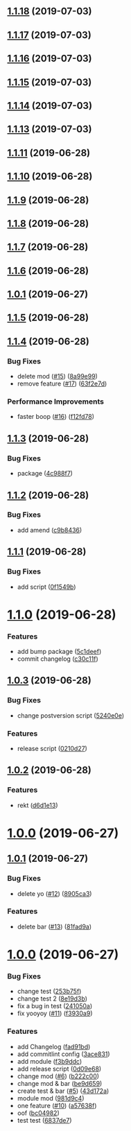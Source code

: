 <a name="1.1.18"></a>
## [1.1.18](https://github.com/ilyaulyanov/release-automatic-changelog/compare/1.1.17...1.1.18) (2019-07-03)



<a name="1.1.17"></a>
## [1.1.17](https://github.com/ilyaulyanov/release-automatic-changelog/compare/1.1.16...1.1.17) (2019-07-03)



<a name="1.1.16"></a>
## [1.1.16](https://github.com/ilyaulyanov/release-automatic-changelog/compare/1.1.15...1.1.16) (2019-07-03)



<a name="1.1.15"></a>
## [1.1.15](https://github.com/ilyaulyanov/release-automatic-changelog/compare/1.1.14...1.1.15) (2019-07-03)



<a name="1.1.14"></a>
## [1.1.14](https://github.com/ilyaulyanov/release-automatic-changelog/compare/1.1.13...1.1.14) (2019-07-03)



<a name="1.1.13"></a>
## [1.1.13](https://github.com/ilyaulyanov/release-automatic-changelog/compare/1.1.12...1.1.13) (2019-07-03)



<a name="1.1.11"></a>
## [1.1.11](https://github.com/ilyaulyanov/release-automatic-changelog/compare/1.1.10...1.1.11) (2019-06-28)



<a name="1.1.10"></a>
## [1.1.10](https://github.com/ilyaulyanov/release-automatic-changelog/compare/1.1.9...1.1.10) (2019-06-28)



<a name="1.1.9"></a>
## [1.1.9](https://github.com/ilyaulyanov/release-automatic-changelog/compare/1.1.8...1.1.9) (2019-06-28)



<a name="1.1.8"></a>
## [1.1.8](https://github.com/ilyaulyanov/release-automatic-changelog/compare/1.1.7...1.1.8) (2019-06-28)



<a name="1.1.7"></a>
## [1.1.7](https://github.com/ilyaulyanov/release-automatic-changelog/compare/1.1.6...1.1.7) (2019-06-28)



<a name="1.1.6"></a>
## [1.1.6](https://github.com/ilyaulyanov/release-automatic-changelog/compare/1.1.5...1.1.6) (2019-06-28)



<a name="1.0.1"></a>
## [1.0.1](https://github.com/ilyaulyanov/release-automatic-changelog/compare/v1.0.0...v1.0.1) (2019-06-27)



<a name="1.1.5"></a>
## [1.1.5](https://github.com/ilyaulyanov/release-automatic-changelog/compare/1.1.4...1.1.5) (2019-06-28)



<a name="1.1.4"></a>
## [1.1.4](https://github.com/ilyaulyanov/release-automatic-changelog/compare/1.1.3...1.1.4) (2019-06-28)


### Bug Fixes

* delete mod ([#15](https://github.com/ilyaulyanov/release-automatic-changelog/issues/15)) ([8a99e99](https://github.com/ilyaulyanov/release-automatic-changelog/commit/8a99e99))
* remove feature ([#17](https://github.com/ilyaulyanov/release-automatic-changelog/issues/17)) ([63f2e7d](https://github.com/ilyaulyanov/release-automatic-changelog/commit/63f2e7d))


### Performance Improvements

* faster boop ([#16](https://github.com/ilyaulyanov/release-automatic-changelog/issues/16)) ([f12fd78](https://github.com/ilyaulyanov/release-automatic-changelog/commit/f12fd78))



<a name="1.1.3"></a>
## [1.1.3](https://github.com/ilyaulyanov/release-automatic-changelog/compare/1.1.2...1.1.3) (2019-06-28)


### Bug Fixes

* package ([4c988f7](https://github.com/ilyaulyanov/release-automatic-changelog/commit/4c988f7))



<a name="1.1.2"></a>
## [1.1.2](https://github.com/ilyaulyanov/release-automatic-changelog/compare/1.1.1...1.1.2) (2019-06-28)


### Bug Fixes

* add amend ([c9b8436](https://github.com/ilyaulyanov/release-automatic-changelog/commit/c9b8436))



<a name="1.1.1"></a>
## [1.1.1](https://github.com/ilyaulyanov/release-automatic-changelog/compare/1.1.0...1.1.1) (2019-06-28)


### Bug Fixes

* add script ([0f1549b](https://github.com/ilyaulyanov/release-automatic-changelog/commit/0f1549b))



<a name="1.1.0"></a>
# [1.1.0](https://github.com/ilyaulyanov/release-automatic-changelog/compare/1.0.4...1.1.0) (2019-06-28)


### Features

* add bump package ([5c1deef](https://github.com/ilyaulyanov/release-automatic-changelog/commit/5c1deef))
* commit changelog ([c30c11f](https://github.com/ilyaulyanov/release-automatic-changelog/commit/c30c11f))



## [1.0.3](https://github.com/ilyaulyanov/release-automatic-changelog/compare/1.0.2...1.0.3) (2019-06-28)


### Bug Fixes

* change postversion script ([5240e0e](https://github.com/ilyaulyanov/release-automatic-changelog/commit/5240e0e))


### Features

* release script ([0210d27](https://github.com/ilyaulyanov/release-automatic-changelog/commit/0210d27))



## [1.0.2](https://github.com/ilyaulyanov/release-automatic-changelog/compare/v1.0.0...1.0.2) (2019-06-28)


### Features

* rekt ([d6d1e13](https://github.com/ilyaulyanov/release-automatic-changelog/commit/d6d1e13))



# [1.0.0](https://github.com/ilyaulyanov/release-automatic-changelog/compare/1.0.1...v1.0.0) (2019-06-27)



## [1.0.1](https://github.com/ilyaulyanov/release-automatic-changelog/compare/1.0.0...1.0.1) (2019-06-27)


### Bug Fixes

* delete yo ([#12](https://github.com/ilyaulyanov/release-automatic-changelog/issues/12)) ([8905ca3](https://github.com/ilyaulyanov/release-automatic-changelog/commit/8905ca3))


### Features

* delete bar ([#13](https://github.com/ilyaulyanov/release-automatic-changelog/issues/13)) ([81fad9a](https://github.com/ilyaulyanov/release-automatic-changelog/commit/81fad9a))



# [1.0.0](https://github.com/ilyaulyanov/release-automatic-changelog/compare/0d09e68...1.0.0) (2019-06-27)


### Bug Fixes

* change test ([253b75f](https://github.com/ilyaulyanov/release-automatic-changelog/commit/253b75f))
* change test 2 ([8e19d3b](https://github.com/ilyaulyanov/release-automatic-changelog/commit/8e19d3b))
* fix a bug in test ([241050a](https://github.com/ilyaulyanov/release-automatic-changelog/commit/241050a))
* fix yooyoy ([#11](https://github.com/ilyaulyanov/release-automatic-changelog/issues/11)) ([f3930a9](https://github.com/ilyaulyanov/release-automatic-changelog/commit/f3930a9))


### Features

* add Changelog ([fad91bd](https://github.com/ilyaulyanov/release-automatic-changelog/commit/fad91bd))
* add commitlint config ([3ace831](https://github.com/ilyaulyanov/release-automatic-changelog/commit/3ace831))
* add module ([f3b9ddc](https://github.com/ilyaulyanov/release-automatic-changelog/commit/f3b9ddc))
* add release script ([0d09e68](https://github.com/ilyaulyanov/release-automatic-changelog/commit/0d09e68))
* change mod ([#6](https://github.com/ilyaulyanov/release-automatic-changelog/issues/6)) ([b222c00](https://github.com/ilyaulyanov/release-automatic-changelog/commit/b222c00))
* change mod & bar ([be9d659](https://github.com/ilyaulyanov/release-automatic-changelog/commit/be9d659))
* create test & bar ([#5](https://github.com/ilyaulyanov/release-automatic-changelog/issues/5)) ([43d172a](https://github.com/ilyaulyanov/release-automatic-changelog/commit/43d172a))
* module mod ([981d9c4](https://github.com/ilyaulyanov/release-automatic-changelog/commit/981d9c4))
* one feature ([#10](https://github.com/ilyaulyanov/release-automatic-changelog/issues/10)) ([a57638f](https://github.com/ilyaulyanov/release-automatic-changelog/commit/a57638f))
* oof ([bc04982](https://github.com/ilyaulyanov/release-automatic-changelog/commit/bc04982))
* test test ([6837de7](https://github.com/ilyaulyanov/release-automatic-changelog/commit/6837de7))



